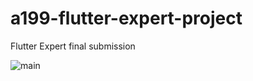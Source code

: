 # a199-flutter-expert-project

Flutter Expert final submission

![main](https://github.com/ryanadiputraa/ditonton-dicoding-flutter/actions/workflows/ci.yml/badge.svg?branch=main)
